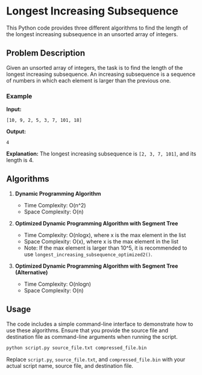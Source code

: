 # Longest Increasing Subsequence

This Python code provides three different algorithms to find the length of the longest increasing subsequence in an unsorted array of integers.

## Problem Description

Given an unsorted array of integers, the task is to find the length of the longest increasing subsequence. An increasing subsequence is a sequence of numbers in which each element is larger than the previous one.

### Example

**Input:**
```
[10, 9, 2, 5, 3, 7, 101, 18]
```

**Output:**
```
4
```

**Explanation:**
The longest increasing subsequence is `[2, 3, 7, 101]`, and its length is 4.

## Algorithms

1. **Dynamic Programming Algorithm**
   - Time Complexity: O(n^2)
   - Space Complexity: O(n)

2. **Optimized Dynamic Programming Algorithm with Segment Tree**
   - Time Complexity: O(nlogx), where x is the max element in the list
   - Space Complexity: O(x), where x is the max element in the list
   - Note: If the max element is larger than 10^5, it is recommended to use `longest_increasing_subsequence_optimized2()`.

3. **Optimized Dynamic Programming Algorithm with Segment Tree (Alternative)**
   - Time Complexity: O(nlogn)
   - Space Complexity: O(n)

## Usage

The code includes a simple command-line interface to demonstrate how to use these algorithms. Ensure that you provide the source file and destination file as command-line arguments when running the script.

```bash
python script.py source_file.txt compressed_file.bin
```

Replace `script.py`, `source_file.txt`, and `compressed_file.bin` with your actual script name, source file, and destination file.
